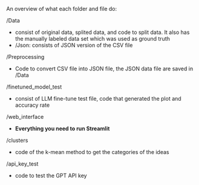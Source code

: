 An overview of what each folder and file do:

/Data
- consist of original data, splited data, and code to split data. It also has the manually labeled data set which was used as ground truth
- /Json: consists of JSON version of the CSV file

/Preprocessing
- Code to convert CSV file into JSON file, the JSON data file are saved in /Data

/finetuned_model_test
- consist of LLM fine-tune test file, code that generated the plot and accuracy rate

/web_interface
- **Everything you need to run Streamlit**

/clusters
- code of the k-mean method to get the categories of the ideas

/api_key_test
- code to test the GPT API key
